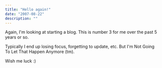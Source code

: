 ```yaml
---
title: "Hello again!"
date: "2007-08-22"
description: ""
---
```


Again, I'm looking at starting a blog. This is number 3 for me over the past 5 years or so.

Typically I end up losing focus, forgetting to update, etc. But I'm Not Going To Let That Happen Anymore (tm).

Wish me luck :)
